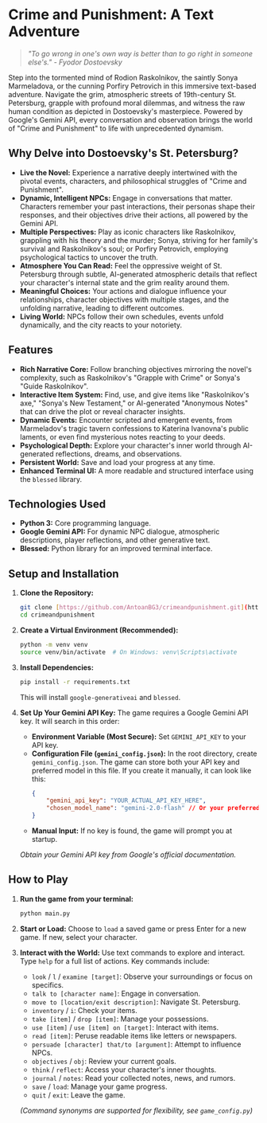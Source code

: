 # Crime and Punishment: A Text Adventure

> *"To go wrong in one's own way is better than to go right in someone else's." - Fyodor Dostoevsky*

Step into the tormented mind of Rodion Raskolnikov, the saintly Sonya Marmeladova, or the cunning Porfiry Petrovich in this immersive text-based adventure. Navigate the grim, atmospheric streets of 19th-century St. Petersburg, grapple with profound moral dilemmas, and witness the raw human condition as depicted in Dostoevsky's masterpiece. Powered by Google's Gemini API, every conversation and observation brings the world of "Crime and Punishment" to life with unprecedented dynamism.

## Why Delve into Dostoevsky's St. Petersburg?

* **Live the Novel:** Experience a narrative deeply intertwined with the pivotal events, characters, and philosophical struggles of "Crime and Punishment".
* **Dynamic, Intelligent NPCs:** Engage in conversations that matter. Characters remember your past interactions, their personas shape their responses, and their objectives drive their actions, all powered by the Gemini API.
* **Multiple Perspectives:** Play as iconic characters like Raskolnikov, grappling with his theory and the murder; Sonya, striving for her family's survival and Raskolnikov's soul; or Porfiry Petrovich, employing psychological tactics to uncover the truth.
* **Atmosphere You Can Read:** Feel the oppressive weight of St. Petersburg through subtle, AI-generated atmospheric details that reflect your character's internal state and the grim reality around them.
* **Meaningful Choices:** Your actions and dialogue influence your relationships, character objectives with multiple stages, and the unfolding narrative, leading to different outcomes.
* **Living World:** NPCs follow their own schedules, events unfold dynamically, and the city reacts to your notoriety.

## Features

* **Rich Narrative Core:** Follow branching objectives mirroring the novel's complexity, such as Raskolnikov's "Grapple with Crime" or Sonya's "Guide Raskolnikov".
* **Interactive Item System:** Find, use, and give items like "Raskolnikov's axe," "Sonya's New Testament," or AI-generated "Anonymous Notes" that can drive the plot or reveal character insights.
* **Dynamic Events:** Encounter scripted and emergent events, from Marmeladov's tragic tavern confessions to Katerina Ivanovna's public laments, or even find mysterious notes reacting to your deeds.
* **Psychological Depth:** Explore your character's inner world through AI-generated reflections, dreams, and observations.
* **Persistent World:** Save and load your progress at any time.
* **Enhanced Terminal UI:** A more readable and structured interface using the `blessed` library.

## Technologies Used

* **Python 3:** Core programming language.
* **Google Gemini API:** For dynamic NPC dialogue, atmospheric descriptions, player reflections, and other generative text.
* **Blessed:** Python library for an improved terminal interface.

## Setup and Installation

1.  **Clone the Repository:**
    ```bash
    git clone [https://github.com/AntoanBG3/crimeandpunishment.git](https://github.com/AntoanBG3/crimeandpunishment.git)
    cd crimeandpunishment
    ```
2.  **Create a Virtual Environment (Recommended):**
    ```bash
    python -m venv venv
    source venv/bin/activate  # On Windows: venv\Scripts\activate
    ```
3.  **Install Dependencies:**
    ```bash
    pip install -r requirements.txt
    ```
    This will install `google-generativeai` and `blessed`.
4.  **Set Up Your Gemini API Key:**
    The game requires a Google Gemini API key. It will search in this order:
    * **Environment Variable (Most Secure):** Set `GEMINI_API_KEY` to your API key.
    * **Configuration File (`gemini_config.json`):** In the root directory, create `gemini_config.json`. The game can store both your API key and preferred model in this file. If you create it manually, it can look like this:
        ```json
        {
            "gemini_api_key": "YOUR_ACTUAL_API_KEY_HERE",
            "chosen_model_name": "gemini-2.0-flash" // Or your preferred model
        }
        ```
    * **Manual Input:** If no key is found, the game will prompt you at startup.

    *Obtain your Gemini API key from Google's official documentation.*

## How to Play

1.  **Run the game from your terminal:**
    ```bash
    python main.py
    ```
   
2.  **Start or Load:** Choose to `load` a saved game or press Enter for a new game. If new, select your character.
3.  **Interact with the World:**
    Use text commands to explore and interact. Type `help` for a full list of actions. Key commands include:

    * `look` / `l` / `examine [target]`: Observe your surroundings or focus on specifics.
    * `talk to [character name]`: Engage in conversation.
    * `move to [location/exit description]`: Navigate St. Petersburg.
    * `inventory` / `i`: Check your items.
    * `take [item]` / `drop [item]`: Manage your possessions.
    * `use [item]` / `use [item] on [target]`: Interact with items.
    * `read [item]`: Peruse readable items like letters or newspapers.
    * `persuade [character] that/to [argument]`: Attempt to influence NPCs.
    * `objectives` / `obj`: Review your current goals.
    * `think` / `reflect`: Access your character's inner thoughts.
    * `journal` / `notes`: Read your collected notes, news, and rumors.
    * `save` / `load`: Manage your game progress.
    * `quit` / `exit`: Leave the game.

    *(Command synonyms are supported for flexibility, see `game_config.py`)*